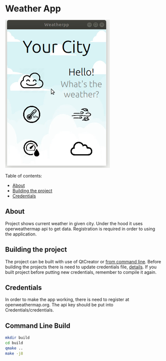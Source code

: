 # Weather App

![Weather App demo](.demo/demo.gif)

Table of contents: <br>
* [About](#about)
* [Building the project](#building-the-project)
* [Credentials](#credentials)

## About

Project shows current weather in given city. Under the hood it uses operweathermap api to get data. Registration is required in order to using the application.

## Building the project

The project can be built with use of QtCreator or [from command line](#command-line-build). Before building the projects there is need to update credentials file, [details](#credentials). If you built project before putting new credentials, remember to compile it again.

## Credentials

In order to make the app working, there is need to register at openweathermap.org.
The api key should be put into Credentials/credentials. 

## Command Line Build

```sh
mkdir build
cd build
qmake ..
make -j8
```